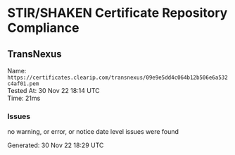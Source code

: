 # STIR/SHAKEN Certificate Repository Compliance

## TransNexus

Name: `https://certificates.clearip.com/transnexus/09e9e5dd4c064b12b506e6a532c4af01.pem`\
Tested At: 30 Nov 22 18:14 UTC\
Time: 21ms

### Issues

no warning, or error, or notice date level issues were found

Generated: 30 Nov 22 18:29 UTC